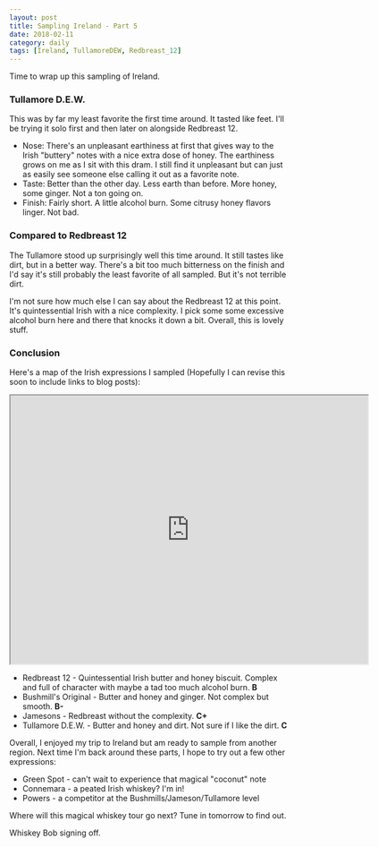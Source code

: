```yaml
---
layout: post
title: Sampling Ireland - Part 5
date: 2018-02-11
category: daily
tags: [Ireland, TullamoreDEW, Redbreast_12]
---
```


Time to wrap up this sampling of Ireland.

### Tullamore D.E.W.

This was by far my least favorite the first time around. It tasted like feet. I'll be trying it solo first and then later on alongside Redbreast 12.

* Nose: There's an unpleasant earthiness at first that gives way to the Irish "buttery" notes with a nice extra dose of honey. The earthiness grows on me as I sit with this dram. I still find it unpleasant but can just as easily see someone else calling it out as a favorite note.
* Taste: Better than the other day. Less earth than before. More honey, some ginger. Not a ton going on.
* Finish: Fairly short. A little alcohol burn. Some citrusy honey flavors linger. Not bad.

### Compared to Redbreast 12

The Tullamore stood up surprisingly well this time around. It still tastes like dirt, but in a better way. There's a bit too much bitterness on the finish and I'd say it's still probably the least favorite of all sampled. But it's not terrible dirt.

I'm not sure how much else I can say about the Redbreast 12 at this point. It's quintessential Irish with a nice complexity. I pick some some excessive alcohol burn here and there that knocks it down a bit. Overall, this is lovely stuff.

### Conclusion

Here's a map of the Irish expressions I sampled (Hopefully I can revise this soon to include links to blog posts):

<iframe src="https://www.google.com/maps/d/u/2/embed?mid=1bDD0xVYA7KYxDUcrU4PSiY6EUk4fVftg" width="640" height="480"></iframe>

* Redbreast 12 - Quintessential Irish butter and honey biscuit. Complex and full of character with maybe a tad too much alcohol burn. **B**
* Bushmill's Original - Butter and honey and ginger. Not complex but smooth. **B-**
* Jamesons - Redbreast without the complexity. **C+**
* Tullamore D.E.W. - Butter and honey and dirt. Not sure if I like the dirt. **C**

Overall, I enjoyed my trip to Ireland but am ready to sample from another region. Next time I'm back around these parts, I hope to try out a few other expressions:

* Green Spot - can't wait to experience that magical "coconut" note
* Connemara - a peated Irish whiskey? I'm in!
* Powers - a competitor at the Bushmills/Jameson/Tullamore level

Where will this magical whiskey tour go next? Tune in tomorrow to find out.

Whiskey Bob signing off.
